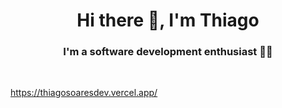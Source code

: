 <h1 align="center">Hi there 👋, I'm Thiago</h1>
<h3 align="center">I'm a software development enthusiast 👨‍💻</h3>

</br>


https://thiagosoaresdev.vercel.app/
